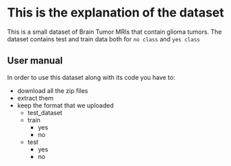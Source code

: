 # This is the explanation of the dataset

This is a small dataset of Brain Tumor MRIs that contain glioma tumors.
The dataset contains test and train data both for `no class` and `yes class`


## User manual

In order to use this dataset along with its code you have to:
* download all the zip files
* extract them
* keep the format that we uploaded
  * test_dataset
   * train
     * yes
     * no
   * test
     * yes
     * no


